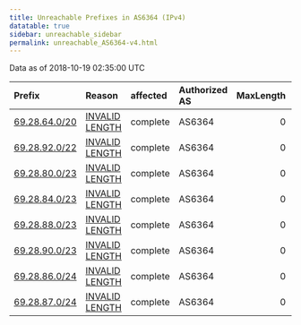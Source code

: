 ```yaml
---
title: Unreachable Prefixes in AS6364 (IPv4)
datatable: true
sidebar: unreachable_sidebar
permalink: unreachable_AS6364-v4.html
---
```


Data as of 2018-10-19 02:35:00 UTC


<div class="datatable-begin"></div>

| Prefix                                               | Reason                                                                                                 | affected   | Authorized AS   |   MaxLength | Anchor                           |   unreachable /24s |
|:-----------------------------------------------------|:-------------------------------------------------------------------------------------------------------|:-----------|:----------------|------------:|:---------------------------------|-------------------:|
| [69.28.64.0/20](https://stat.ripe.net/69.28.64.0/20) | [INVALID LENGTH](https://rpki-validator.ripe.net/announcement-preview?asn=AS6364&prefix=69.28.64.0/20) | complete   | AS6364          |           0 | [ARIN](unreachable_ARIN-v4.html) |                 16 |
| [69.28.92.0/22](https://stat.ripe.net/69.28.92.0/22) | [INVALID LENGTH](https://rpki-validator.ripe.net/announcement-preview?asn=AS6364&prefix=69.28.92.0/22) | complete   | AS6364          |           0 | [ARIN](unreachable_ARIN-v4.html) |                  4 |
| [69.28.80.0/23](https://stat.ripe.net/69.28.80.0/23) | [INVALID LENGTH](https://rpki-validator.ripe.net/announcement-preview?asn=AS6364&prefix=69.28.80.0/23) | complete   | AS6364          |           0 | [ARIN](unreachable_ARIN-v4.html) |                  2 |
| [69.28.84.0/23](https://stat.ripe.net/69.28.84.0/23) | [INVALID LENGTH](https://rpki-validator.ripe.net/announcement-preview?asn=AS6364&prefix=69.28.84.0/23) | complete   | AS6364          |           0 | [ARIN](unreachable_ARIN-v4.html) |                  2 |
| [69.28.88.0/23](https://stat.ripe.net/69.28.88.0/23) | [INVALID LENGTH](https://rpki-validator.ripe.net/announcement-preview?asn=AS6364&prefix=69.28.88.0/23) | complete   | AS6364          |           0 | [ARIN](unreachable_ARIN-v4.html) |                  2 |
| [69.28.90.0/23](https://stat.ripe.net/69.28.90.0/23) | [INVALID LENGTH](https://rpki-validator.ripe.net/announcement-preview?asn=AS6364&prefix=69.28.90.0/23) | complete   | AS6364          |           0 | [ARIN](unreachable_ARIN-v4.html) |                  2 |
| [69.28.86.0/24](https://stat.ripe.net/69.28.86.0/24) | [INVALID LENGTH](https://rpki-validator.ripe.net/announcement-preview?asn=AS6364&prefix=69.28.86.0/24) | complete   | AS6364          |           0 | [ARIN](unreachable_ARIN-v4.html) |                  1 |
| [69.28.87.0/24](https://stat.ripe.net/69.28.87.0/24) | [INVALID LENGTH](https://rpki-validator.ripe.net/announcement-preview?asn=AS6364&prefix=69.28.87.0/24) | complete   | AS6364          |           0 | [ARIN](unreachable_ARIN-v4.html) |                  1 |

<div class="datatable-end"></div>